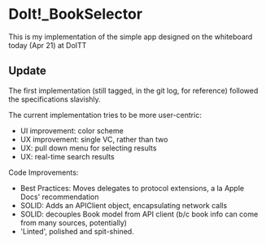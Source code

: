 # DoIt!_BookSelector
This is my implementation of the simple app designed on the whiteboard today (Apr 21) at DoITT

## Update
The first implementation (still tagged, in the git log, for reference) followed the specifications slavishly.

The current implementation tries to be more user-centric:
* UI improvement: color scheme
* UX improvement: single VC, rather than two
* UX: pull down menu for selecting results
* UX: real-time search results

Code Improvements:
* Best Practices: Moves delegates to protocol extensions, a la Apple Docs' recommendation
* SOLID: Adds an APIClient object, encapsulating network calls
* SOLID: decouples Book model from API client (b/c book info can come from many sources, potentially)
* 'Linted', polished and spit-shined.

